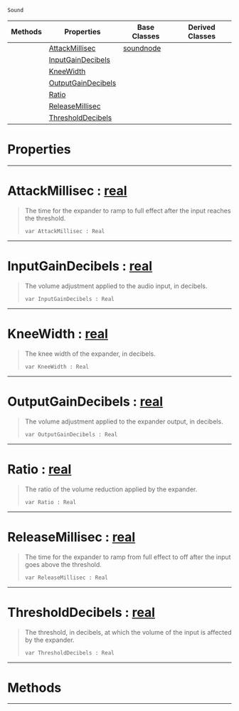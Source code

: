  `Sound`

|Methods|Properties|Base Classes|Derived Classes|
|---|---|---|---|
| |[ AttackMillisec](https://github.com/zeroengineteam/ZeroDocs/code_reference/class_reference/expandernode.markdown#attackmillisec-zero-engi)|[soundnode](https://github.com/zeroengineteam/ZeroDocs/code_reference/class_reference/soundnode.markdown)| |
| |[ InputGainDecibels](https://github.com/zeroengineteam/ZeroDocs/code_reference/class_reference/expandernode.markdown#inputgaindecibels-zero-e)| | |
| |[ KneeWidth](https://github.com/zeroengineteam/ZeroDocs/code_reference/class_reference/expandernode.markdown#kneewidth-zero-engine-do)| | |
| |[ OutputGainDecibels](https://github.com/zeroengineteam/ZeroDocs/code_reference/class_reference/expandernode.markdown#outputgaindecibels-zero)| | |
| |[ Ratio](https://github.com/zeroengineteam/ZeroDocs/code_reference/class_reference/expandernode.markdown#ratio-zero-engine-docume)| | |
| |[ ReleaseMillisec](https://github.com/zeroengineteam/ZeroDocs/code_reference/class_reference/expandernode.markdown#releasemillisec-zero-eng)| | |
| |[ ThresholdDecibels](https://github.com/zeroengineteam/ZeroDocs/code_reference/class_reference/expandernode.markdown#thresholddecibels-zero-e)| | |


 #  Properties


---  
 #  AttackMillisec : [real](https://github.com/zeroengineteam/ZeroDocs/code_reference/zilch_base_types/real.markdown)

> The time for the expander to ramp to full effect after the input reaches the threshold.
> ``` lang=cpp, name=Zilch
> var AttackMillisec : Real


---  
 #  InputGainDecibels : [real](https://github.com/zeroengineteam/ZeroDocs/code_reference/zilch_base_types/real.markdown)

> The volume adjustment applied to the audio input, in decibels.
> ``` lang=cpp, name=Zilch
> var InputGainDecibels : Real


---  
 #  KneeWidth : [real](https://github.com/zeroengineteam/ZeroDocs/code_reference/zilch_base_types/real.markdown)

> The knee width of the expander, in decibels.
> ``` lang=cpp, name=Zilch
> var KneeWidth : Real


---  
 #  OutputGainDecibels : [real](https://github.com/zeroengineteam/ZeroDocs/code_reference/zilch_base_types/real.markdown)

> The volume adjustment applied to the expander output, in decibels.
> ``` lang=cpp, name=Zilch
> var OutputGainDecibels : Real


---  
 #  Ratio : [real](https://github.com/zeroengineteam/ZeroDocs/code_reference/zilch_base_types/real.markdown)

> The ratio of the volume reduction applied by the expander.
> ``` lang=cpp, name=Zilch
> var Ratio : Real


---  
 #  ReleaseMillisec : [real](https://github.com/zeroengineteam/ZeroDocs/code_reference/zilch_base_types/real.markdown)

> The time for the expander to ramp from full effect to off after the input goes above the threshold.
> ``` lang=cpp, name=Zilch
> var ReleaseMillisec : Real


---  
 #  ThresholdDecibels : [real](https://github.com/zeroengineteam/ZeroDocs/code_reference/zilch_base_types/real.markdown)

> The threshold, in decibels, at which the volume of the input is affected by the expander.
> ``` lang=cpp, name=Zilch
> var ThresholdDecibels : Real


---  
 #  Methods


---  
 

 